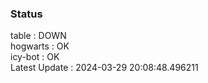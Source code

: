 ### Status


table : DOWN  
hogwarts : OK  
icy-bot : OK  
Latest Update : 2024-03-29 20:08:48.496211
